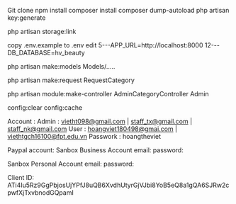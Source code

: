 Git clone npm install composer install composer dump-autoload php artisan key:generate

php artisan storage:link

copy .env.example to .env edit 5---APP_URL=http://localhost:8000 12---DB_DATABASE=hv_beauty

php artisan make:models Models/.....

php artisan make:request RequestCategory

php artisan module:make-controller AdminCategoryController Admin

config:clear config:cache


Account :
Admin : vietht098@gmail.com | staff_tx@gmail.com | staff_nk@gmail.com 
User  : hoangviet180498@gmai.com | viethtgch16100@fpt.edu.vn
Passwork : hoangtheviet




Paypal account: 
Sanbox Business Account 
email:
password: 

Sanbox Personal Account 
email:
password: 

Client ID: 
ATi4Iu5Rz9GgPbjosUjYPfJ8uQB6XvdhUtyrGjVJbi8YoB5eQ8a1gQA6SJRw2cpwfXjTxvbnodGQpamI
